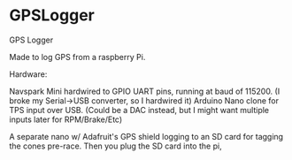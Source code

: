 # GPSLogger
GPS Logger

Made to log GPS from a raspberry Pi.

Hardware:

Navspark Mini hardwired to GPIO UART pins, running at baud of 115200.
  (I broke my Serial->USB converter, so I hardwired it)
Arduino Nano clone for TPS input over USB. 
  (Could be a DAC instead, but I might want multiple inputs later for RPM/Brake/Etc)

A separate nano w/ Adafruit's GPS shield logging to an SD card for tagging the cones pre-race.
Then you plug the SD card into the pi, 

